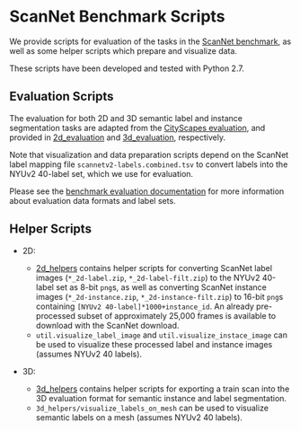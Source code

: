 # ScanNet Benchmark Scripts

We provide scripts for evaluation of the tasks in the [ScanNet benchmark](http://kaldir.vc.in.tum.de/scannet_benchmark), as well as some helper scripts which prepare and visualize data.

These scripts have been developed and tested with Python 2.7.

## Evaluation Scripts
The evaluation for both 2D and 3D semantic label and instance segmentation tasks are adapted from the [CityScapes evaluation](https://github.com/mcordts/cityscapesScripts), and provided in [2d_evaluation](2d_evaluation) and [3d_evaluation](3d_evaluation), respectively.

Note that visualization and data preparation scripts depend on the ScanNet label mapping file `scannetv2-labels.combined.tsv` to convert labels into the NYUv2 40-label set, which we use for evaluation.

Please see the [benchmark evaluation documentation](http://kaldir.vc.in.tum.de/scannet_benchmark/documentation) for more information about evaluation data formats and label sets.

## Helper Scripts
* 2D:
  * [2d_helpers](2d_helpers) contains helper scripts for converting ScanNet label images (`*_2d-label.zip`, `*_2d-label-filt.zip`) to the NYUv2 40-label set as 8-bit `png`s, as well as converting ScanNet instance images (`*_2d-instance.zip`, `*_2d-instance-filt.zip`) to 16-bit `png`s containing `[NYUv2 40-label]*1000+instance_id`. An already pre-processed subset of approximately 25,000 frames is available to download with the ScanNet download. 
  * `util.visualize_label_image` and `util.visualize_instace_image` can be used to visualize these processed label and instance images (assumes NYUv2 40 labels).

* 3D:
  * [3d_helpers](3d_helpers) contains helper scripts for exporting a train scan into the 3D evaluation format for semantic instance and label segmentation.
  * `3d_helpers/visualize_labels_on_mesh` can be used to visualize semantic labels on a mesh (assumes NYUv2 40 labels).

